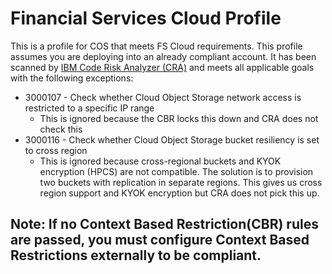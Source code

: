 # Financial Services Cloud Profile

This is a profile for COS that meets FS Cloud requirements. This profile assumes you are deploying into an already compliant account.
It has been scanned by [IBM Code Risk Analyzer (CRA)](https://cloud.ibm.com/docs/code-risk-analyzer-cli-plugin?topic=code-risk-analyzer-cli-plugin-cra-cli-plugin#terraform-command) and meets all applicable goals with the following exceptions:
- 3000107 - Check whether Cloud Object Storage network access is restricted to a specific IP range
  - This is ignored because the CBR locks this down and CRA does not check this
- 3000116 - Check whether Cloud Object Storage bucket resiliency is set to cross region
  - This is ignored because cross-regional buckets and KYOK encryption (HPCS) are not compatible. The solution is to provision two buckets with replication in separate regions. This gives us
    cross region support and KYOK encryption but CRA does not pick this up.

## Note: If no Context Based Restriction(CBR) rules are passed, you must configure Context Based Restrictions externally to be compliant.
